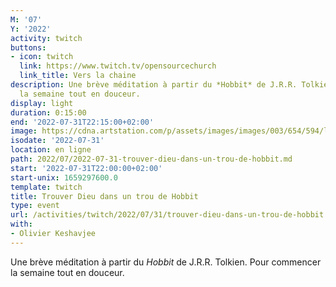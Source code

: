 ```yaml
---
M: '07'
Y: '2022'
activity: twitch
buttons:
- icon: twitch
  link: https://www.twitch.tv/opensourcechurch
  link_title: Vers la chaine
description: Une brève méditation à partir du *Hobbit* de J.R.R. Tolkien. Pour commencer
  la semaine tout en douceur.
display: light
duration: 0:15:00
end: '2022-07-31T22:15:00+02:00'
image: https://cdna.artstation.com/p/assets/images/images/003/654/594/large/sam-robberechts-finalrender1.jpg
isodate: '2022-07-31'
location: en ligne
path: 2022/07/2022-07-31-trouver-dieu-dans-un-trou-de-hobbit.md
start: '2022-07-31T22:00:00+02:00'
start-unix: 1659297600.0
template: twitch
title: Trouver Dieu dans un trou de Hobbit
type: event
url: /activities/twitch/2022/07/31/trouver-dieu-dans-un-trou-de-hobbit
with:
- Olivier Keshavjee
---
```

Une brève méditation à partir du *Hobbit* de J.R.R. Tolkien. Pour commencer la semaine tout en douceur.
